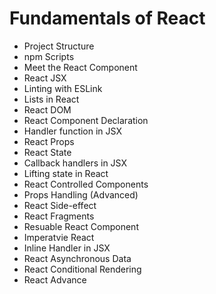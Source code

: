 
# Fundamentals of React
- Project Structure
- npm Scripts
- Meet the React Component
- React JSX
- Linting with ESLink
- Lists in React
- React DOM
- React Component Declaration
- Handler function in JSX
- React Props
- React State
- Callback handlers in JSX
- Lifting state in React
- React Controlled Components
- Props Handling (Advanced)
- React Side-effect
- React Fragments
- Resuable React Component
- Imperatvie React
- Inline Handler in JSX
- React Asynchronous Data
- React Conditional Rendering
- React Advance